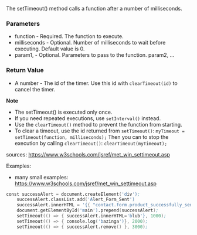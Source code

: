 The setTimeout() method calls a function after a number of milliseconds.

### Parameters
- function - Required. The function to execute.
- milliseconds - Optional. Number of milliseconds to wait before executing.
  Default value is 0.
- param1, - Optional. Parameters to pass to the function.
  param2,
  ...	


### Return Value
- A number - 	The id of the timer.
  Use this id with `clearTimeout(id)` to cancel the timer.

**Note**
- The setTimeout() is executed only once.
- If you need repeated executions, use `setInterval()` instead.
- Use the `clearTimeout()` method to prevent the function from starting.
- To clear a timeout, use the id returned from `setTimeout()`:
`myTimeout = setTimeout(function, milliseconds);`
Then you can to stop the execution by calling `clearTimeout()`:
`clearTimeout(myTimeout);`

sources: https://www.w3schools.com/jsref/met_win_settimeout.asp


Examples: 
- many small examples: https://www.w3schools.com/jsref/met_win_settimeout.asp

```s
const successAlert = document.createElement('div');
    successAlert.classList.add('Alert_Form_Sent')
    successAlert.innerHTML = '{{ "contact.form.product_successfully_sent" | t }}';
    document.getElementById('main').prepend(successAlert);
    setTimeout(() => { successAlert.innerHTML='blub'}, 1000);
    setTimeout(() => { console.log('bazinga')}, 2000);
    setTimeout(() => { successAlert.remove() }, 3000);
```